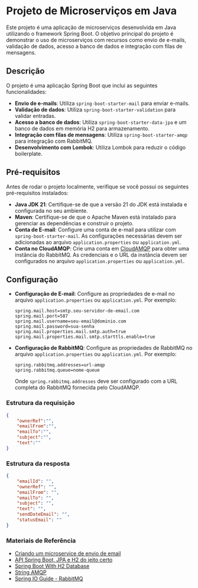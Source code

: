 # Projeto de Microserviços em Java

Este projeto é uma aplicação de microserviços desenvolvida em Java utilizando o framework Spring Boot. O objetivo principal do projeto é demonstrar o uso de microserviços com recursos como envio de e-mails, validação de dados, acesso a banco de dados e integração com filas de mensagens.

## Descrição

O projeto é uma aplicação Spring Boot que inclui as seguintes funcionalidades:

- **Envio de e-mails**: Utiliza `spring-boot-starter-mail` para enviar e-mails.
- **Validação de dados**: Utiliza `spring-boot-starter-validation` para validar entradas.
- **Acesso a banco de dados**: Utiliza `spring-boot-starter-data-jpa` e um banco de dados em memória H2 para armazenamento.
- **Integração com filas de mensagens**: Utiliza `spring-boot-starter-amqp` para integração com RabbitMQ.
- **Desenvolvimento com Lombok**: Utiliza Lombok para reduzir o código boilerplate.


## Pré-requisitos

Antes de rodar o projeto localmente, verifique se você possui os seguintes pré-requisitos instalados:

- **Java JDK 21**: Certifique-se de que a versão 21 do JDK está instalada e configurada no seu ambiente.
- **Maven**: Certifique-se de que o Apache Maven está instalado para gerenciar as dependências e construir o projeto.
- **Conta de E-mail**: Configure uma conta de e-mail para utilizar com `spring-boot-starter-mail`. As configurações necessárias devem ser adicionadas ao arquivo `application.properties` ou `application.yml`.
- **Conta no CloudAMQP**: Crie uma conta em [CloudAMQP](https://www.cloudamqp.com/) para obter uma instância do RabbitMQ. As credenciais e o URL da instância devem ser configurados no arquivo `application.properties` ou `application.yml`.

## Configuração

- **Configuração de E-mail**: Configure as propriedades de e-mail no arquivo `application.properties` ou `application.yml`. Por exemplo:

    ```properties
    spring.mail.host=smtp.seu-servidor-de-email.com
    spring.mail.port=587
    spring.mail.username=seu-email@dominio.com
    spring.mail.password=sua-senha
    spring.mail.properties.mail.smtp.auth=true
    spring.mail.properties.mail.smtp.starttls.enable=true
    ```

- **Configuração de RabbitMQ**: Configure as propriedades de RabbitMQ no arquivo `application.properties` ou `application.yml`. Por exemplo:

    ```properties
    spring.rabbitmq.addresses=url-amqp
    spring.rabbitmq.queue=nome-queue
    ```

    Onde `spring.rabbitmq.addresses` deve ser configurado com a URL completa do RabbitMQ fornecida pelo CloudAMQP.

### Estrutura da requisição
```json
{
    "ownerRef":"",
    "emailFrom":"",
    "emailTo":"",
    "subject":"",
    "text":""
}
```

### Estrutura da resposta
```json
{
    "emailId": "",
    "ownerRef": "",
    "emailFrom": "",
    "emailTo": "",
    "subject": "",
    "text": "",
    "sendDateEmail": "",
    "statusEmail": ""
}
```

### Materiais de Referência

- [Criando um microservice de envio de email](https://www.youtube.com/watch?v=ZBleZzJf6ro)
- [API Spring Boot, JPA e H2 do jeito certo](https://www.youtube.com/watch?v=HHXn-nT3g10)
- [Spring Boot With H2 Database](https://www.baeldung.com/spring-boot-h2-database)
- [String AMQP](https://docs.spring.io/spring-amqp/reference/index.html)
- [Spring IO Guide - RabbitMQ](https://spring.io/guides/gs/messaging-rabbitmq)